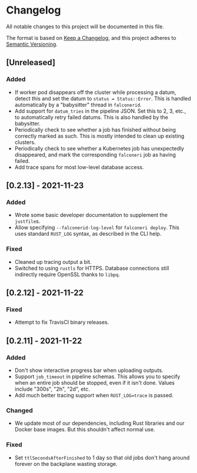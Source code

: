 # Changelog

All notable changes to this project will be documented in this file.

The format is based on [Keep a Changelog](https://keepachangelog.com/en/1.0.0/),
and this project adheres to [Semantic Versioning](https://semver.org/spec/v2.0.0.html).

## [Unreleased]

### Added

- If worker pod disappears off the cluster while processing a datum, detect this and set the datum to `status = Status::Error`. This is handled automatically by a "babysitter" thread in `falconerid`.
- Add support for `datum_tries` in the pipeline JSON. Set this to 2, 3, etc., to automatically retry failed datums. This is also handled by the babysitter.
- Periodically check to see whether a job has finished without being correctly marked as such. This is mostly intended to clean up existing clusters.
- Periodically check to see whether a Kubernetes job has unexpectedly disappeared, and mark the corresponding `falconeri` job as having failed.
- Add trace spans for most low-level database access.

## [0.2.13] - 2021-11-23

### Added

- Wrote some basic developer documentation to supplement the `justfile`s.
- Allow specifying `--falconerid-log-level` for `falconeri deploy`. This uses standard `RUST_LOG` syntax, as described in the CLI help. 

### Fixed

- Cleaned up tracing output a bit.
- Switched to using `rustls` for HTTPS. Database connections still indirectly require OpenSSL thanks to `libpq`.

## [0.2.12] - 2021-11-22

### Fixed

- Attempt to fix TravisCI binary releases.

## [0.2.11] - 2021-11-22

### Added

- Don't show interactive progress bar when uploading outputs.
- Support `job_timeout` in pipeline schemas. This allows you to specify when an entire job should be stopped, even if it isn't done. Values include "300s", "2h", "2d", etc.
- Add much better tracing support when `RUST_LOG=trace` is passed.

### Changed

- We update most of our dependencies, including Rust libraries and our Docker base images. But this shouldn't affect normal use.

### Fixed

- Set `ttlSecondsAfterFinished` to 1 day so that old jobs don't hang around forever on the backplane wasting storage.
